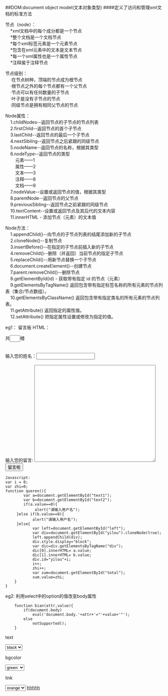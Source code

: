 ##DOM:document object model(文本对象类型)
####定义了访问和管理xml文档的标准方法

节点（node）：     
    &nbsp;&nbsp;&nbsp;&nbsp;*xml文档中的每个成分都是一个节点  
    &nbsp;&nbsp;&nbsp;&nbsp;*整个文档是一个文档节点  
    &nbsp;&nbsp;&nbsp;&nbsp;*每个xml标签元素是一个元素节点  
    &nbsp;&nbsp;&nbsp;&nbsp;*包含在xml元素中的文本是文本节点  
    &nbsp;&nbsp;&nbsp;&nbsp;*每一个xml属性也是一个属性节点  
    &nbsp;&nbsp;&nbsp;&nbsp;*注释属于注释节点  

节点级别：  
    &nbsp;&nbsp;&nbsp;&nbsp;·在节点树种，顶端的节点成为根节点  
    &nbsp;&nbsp;&nbsp;&nbsp;·根节点之外的每个节点都有一个父节点  
    &nbsp;&nbsp;&nbsp;&nbsp;·节点可以有任何数量的子节点  
    &nbsp;&nbsp;&nbsp;&nbsp;·叶子是没有子节点的节点  
    &nbsp;&nbsp;&nbsp;&nbsp;·同级节点是拥有相同父节点的节点  

Node属性：  
    &nbsp;&nbsp;&nbsp;&nbsp;1.childNodes--返回节点的子节点的节点列表  
    &nbsp;&nbsp;&nbsp;&nbsp;2.firstChild--返回节点的首个子节点  
    &nbsp;&nbsp;&nbsp;&nbsp;3.lastChild--返回节点的最后一个子节点  
    &nbsp;&nbsp;&nbsp;&nbsp;4.nextSibling--返回节点之后紧跟的同级节点  
    &nbsp;&nbsp;&nbsp;&nbsp;5.nodeName--返回节点的名称，根据其类型  
    &nbsp;&nbsp;&nbsp;&nbsp;6.nodeType--返回节点的类型    
	&nbsp;&nbsp;&nbsp;&nbsp;&nbsp;&nbsp;&nbsp;&nbsp;元素——1  
	&nbsp;&nbsp;&nbsp;&nbsp;&nbsp;&nbsp;&nbsp;&nbsp;属性——2  
	&nbsp;&nbsp;&nbsp;&nbsp;&nbsp;&nbsp;&nbsp;&nbsp;文本——3  
	&nbsp;&nbsp;&nbsp;&nbsp;&nbsp;&nbsp;&nbsp;&nbsp;注释——8  
	&nbsp;&nbsp;&nbsp;&nbsp;&nbsp;&nbsp;&nbsp;&nbsp;文档——9  
    &nbsp;&nbsp;&nbsp;&nbsp;7.nodeValue--设置或返回节点的值，根据其类型  
    &nbsp;&nbsp;&nbsp;&nbsp;8.parentNode--返回节点的父节点  
    &nbsp;&nbsp;&nbsp;&nbsp;9.previousSibling--返回节点之前紧跟的同级节点  
    &nbsp;&nbsp;&nbsp;&nbsp;10.textContent--设置或返回节点及其后代的文本内容  
    &nbsp;&nbsp;&nbsp;&nbsp;11.innerHTML - 添加节点（元素）的文本值  


Node方法：  
    &nbsp;&nbsp;&nbsp;&nbsp;1.appendChild()--向节点的子节点列表的结尾添加新的子节点  
    &nbsp;&nbsp;&nbsp;&nbsp;2.cloneNode()--复制节点  
    &nbsp;&nbsp;&nbsp;&nbsp;3.insertBefore()--在指定的子节点前插入新的子节点  
    &nbsp;&nbsp;&nbsp;&nbsp;4.removeChild()--删除（并返回）当前节点的指定子节点  
    &nbsp;&nbsp;&nbsp;&nbsp;5.replaceChild()--用新节点替换一个子节点   
    &nbsp;&nbsp;&nbsp;&nbsp;6.document.createElement()--创建节点    
    &nbsp;&nbsp;&nbsp;&nbsp;7.parent.removeChild()--删除节点  
    &nbsp;&nbsp;&nbsp;&nbsp;8.getElementById(id) - 获取带有指定 id 的节点（元素）  
    &nbsp;&nbsp;&nbsp;&nbsp;9.getElementsByTagName() 返回包含带有指定标签名称的所有元素的节点列表（集合/节点数组）。   
    &nbsp;&nbsp;&nbsp;&nbsp;10.getElementsByClassName() 返回包含带有指定类名的所有元素的节点列表。   
    &nbsp;&nbsp;&nbsp;&nbsp;11.getAttribute() 返回指定的属性值。   
    &nbsp;&nbsp;&nbsp;&nbsp;12.setAttribute() 把指定属性设置或修改为指定的值。   



eg1：
留言板
    HTML：
    <body>
<div id="wrap">
       		 <div id="left">
           	 	共<input type="text" class="bor" size="1" id="total" >楼
            	 	<br>
           	 	<div id="yilou" style="display:none">
                		<div id="louzhu" class="pl3"></div>
                		<div id="neirong" class="pl2"></div>
           	 	</div>
        	 </div>
        	<div id="right">
            		<br><br>
            		输入您的姓名：<input type="text" size="20" class="bor" id="text1">
            		<br><br>
            		输入您的留言: <textarea class="bor pl" rows="20" cols="45" id="text2">
			     	      </textarea>
           		<input type="button" value="留言啦" class="pl1" onclick="queren()">
            		
       		
    	     

	
    Javascript:
	var i = 0;
	var zhi=0;
	function queren(){
    		var a=document.getElementById("text1");
    		var b=document.getElementById("text2");
    		if(a.value==0){
       			 alert("请输入用户名");
   		 }else if(b.value==0){
        		alert("请输入用户名");
   		 }else{
        		var left=document.getElementById("left");
        		var div=document.getElementById("yilou").cloneNode(true);
       			left.appendChild(div);
        		div.style.display="block";
        		var dic=div.getElementsByTagName("div");
        		dic[0].innerHTML= a.value;
        		dic[1].innerHTML= b.value;
        		div.id="yilou"+i;
        		i++;
        		zhi++;
        		var sum=document.getElementById("total");
        		sum.value=zhi;
        }
    }

eg2:
利用select中的option的值改变body属性

        function bian(attr,value){
            if(document.body)
                eval('document.body.'+attr+'="'+value+'"');
            else
                notSupported();
        }

<body>
    <form>
        <p>text&nbsp;&nbsp;</p>
        <select onchange="bian('text',this.options[this.selectedIndex].value)">
            <option value="black">black</option>
            <option value="red">red</option>
        </select>
        <p>bgcolor</p>
        <select onchange="bian('bgColor',this.options[this.selectedIndex].value)">
            <option value="green">green</option>
            <option value="yellow">yellow</option>
        </select>
        <p>link</p>
        <select onchange="bian('link',this.options[this.selectedIndex].value)">
            <option value="orange">orange</option>
            <option value="blue">blue</option>
        </select>
        <a href="jquery跑马灯.html">hhhhh</a>
    </form>
</body>
</html>